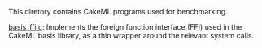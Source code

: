 This diretory contains CakeML programs used for benchmarking.

[basis_ffi.c](basis_ffi.c):
Implements the foreign function interface (FFI) used in the CakeML basis
library, as a thin wrapper around the relevant system calls.
